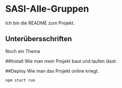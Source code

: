 # SASI-Alle-Gruppen
Ich bin die README zum Projekt.

## Unterübersschriften
Noch ein Thema

##Install
Wie man mein Projekt baut und laufen lässt.

##Deploy
Wie man das Projekt online kriegt.

```npm start run```
